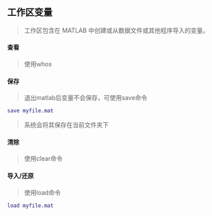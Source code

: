 ## 工作区变量

> 工作区包含在 MATLAB 中创建或从数据文件或其他程序导入的变量。

#### 查看

> 使用whos

#### 保存

> 退出matlab后变量不会保存，可使用save命令

```matlab
save myfile.mat
```

> 系统会将其保存在当前文件夹下

#### 清除

> 使用clear命令

#### 导入/还原

> 使用load命令

```matlab
load myfile.mat
```

